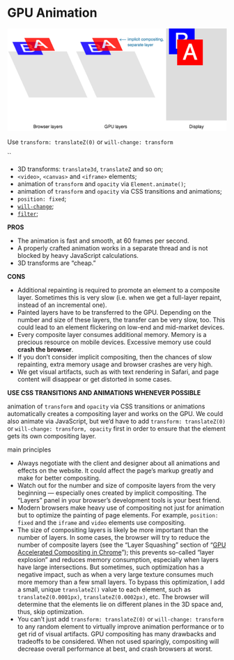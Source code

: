 # GPU Animation



![CSS animation using the transform property looks much smoother than one using the left and top properties. ](../.gitbook/assets/image%20%2864%29.png)

Use `transform: translateZ(0)` or `will-change: transform`

\`\`

* 3D transforms: `translate3d`, `translateZ` and so on;
* `<video>`, `<canvas>` and `<iframe>` elements;
* animation of `transform` and `opacity` via `Element.animate()`;
* animation of `transform` and `opacity` via СSS transitions and animations;
* `position: fixed`;
* [`will-change`](https://www.w3.org/TR/css-will-change-1/);
* [`filter`](https://drafts.fxtf.org/filters/#FilterProperty);



**PROS**

* The animation is fast and smooth, at 60 frames per second.
* A properly crafted animation works in a separate thread and is not blocked by heavy JavaScript calculations.
* 3D transforms are “cheap.”

**CONS**

* Additional repainting is required to promote an element to a composite layer. Sometimes this is very slow \(i.e. when we get a full-layer repaint, instead of an incremental one\).
* Painted layers have to be transferred to the GPU. Depending on the number and size of these layers, the transfer can be very slow, too. This could lead to an element flickering on low-end and mid-market devices.
* Every composite layer consumes additional memory. Memory is a precious resource on mobile devices. Excessive memory use could **crash the browser**.
* If you don’t consider implicit compositing, then the chances of slow repainting, extra memory usage and browser crashes are very high.
* We get visual artifacts, such as with text rendering in Safari, and page content will disappear or get distorted in some cases.



**USE CSS TRANSITIONS AND ANIMATIONS WHENEVER POSSIBLE**

 animation of `transform` and `opacity` via CSS transitions or animations automatically creates a compositing layer and works on the GPU. We could also animate via JavaScript, but we’d have to add `transform: translateZ(0)` or `will-change: transform, opacity` first in order to ensure that the element gets its own compositing layer.





main principles

* Always negotiate with the client and designer about all animations and effects on the website. It could affect the page’s markup greatly and make for better compositing.
* Watch out for the number and size of composite layers from the very beginning — especially ones created by implicit compositing. The “Layers” panel in your browser’s development tools is your best friend.
* Modern browsers make heavy use of compositing not just for animation but to optimize the painting of page elements. For example, `position: fixed` and the `iframe` and `video` elements use compositing.
* The size of compositing layers is likely be more important than the number of layers. In some cases, the browser will try to reduce the number of composite layers \(see the “Layer Squashing” section of “[GPU Accelerated Compositing in Chrome](https://www.chromium.org/developers/design-documents/gpu-accelerated-compositing-in-chrome)”\); this prevents so-called “layer explosion” and reduces memory consumption, especially when layers have large intersections. But sometimes, such optimization has a negative impact, such as when a very large texture consumes much more memory than a few small layers. To bypass this optimization, I add a small, unique `translateZ()` value to each element, such as `translateZ(0.0001px)`, `translateZ(0.0002px)`, etc. The browser will determine that the elements lie on different planes in the 3D space and, thus, skip optimization.
* You can’t just add `transform: translateZ(0)` or `will-change: transform` to any random element to virtually improve animation performance or to get rid of visual artifacts. GPU compositing has many drawbacks and tradeoffs to be considered. When not used sparingly, compositing will decrease overall performance at best, and crash browsers at worst.

